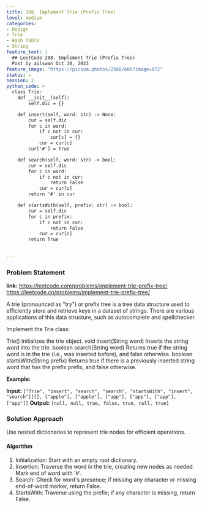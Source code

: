 ```yaml
---
title: 208. Implement Trie (Prefix Tree)
level: medium
categories:
- Design
- Trie
- Hash Table
- String
feature_text: |
  ## LeetCode 208. Implement Trie (Prefix Tree)
  Post by ailswan Oct.30, 2023
feature_image: "https://picsum.photos/2560/600?image=872"
status: ★
session: 2
python_code: >
  class Trie:
    def __init__(self):
        self.dic = {}

    def insert(self, word: str) -> None:
        cur = self.dic
        for c in word:
            if c not in cur:
                cur[c] = {}
            cur = cur[c]
        cur['#'] = True

    def search(self, word: str) -> bool:
        cur = self.dic
        for c in word:
            if c not in cur:
                return False
            cur = cur[c]
        return '#' in cur

    def startsWith(self, prefix: str) -> bool:
        cur = self.dic
        for c in prefix:
            if c not in cur:
                return False
            cur = cur[c]
        return True
        
   
---
```


### Problem Statement
**link:**
https://leetcode.com/problems/implement-trie-prefix-tree/
https://leetcode.cn/problems/implement-trie-prefix-tree/
 
A trie (pronounced as "try") or prefix tree is a tree data structure used to efficiently store and retrieve keys in a dataset of strings. There are various applications of this data structure, such as autocomplete and spellchecker.

Implement the Trie class:

Trie() Initializes the trie object.
void insert(String word) Inserts the string word into the trie.
boolean search(String word) Returns true if the string word is in the trie (i.e., was inserted before), and false otherwise.
boolean startsWith(String prefix) Returns true if there is a previously inserted string word that has the prefix prefix, and false otherwise.

**Example:**

**Input:** `["Trie", "insert", "search", "search", "startsWith", "insert", "search"][[], ["apple"], ["apple"], ["app"], ["app"], ["app"], ["app"]]`
**Output:** `[null, null, true, false, true, null, true]`

### Solution Approach
Use nested dictionaries to represent trie nodes for efficient operations.

#### Algorithm
1. Initialization: Start with an empty root dictionary.
2. Insertion: Traverse the word in the trie, creating new nodes as needed. Mark end of word with '#'.
3. Search: Check for word's presence; if missing any character or missing end-of-word marker, return False.
4. StartsWith: Traverse using the prefix; if any character is missing, return False.